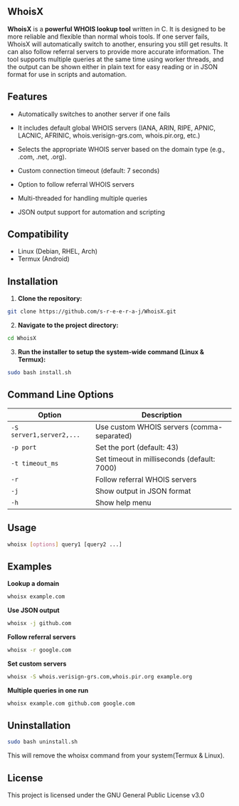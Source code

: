 ## WhoisX

**WhoisX** is a **powerful WHOIS lookup tool** written in C. It is designed to be more reliable and flexible than normal whois tools. If one server fails, WhoisX will automatically switch to another, ensuring you still get results. It can also follow referral servers to provide more accurate information. The tool supports multiple queries at the same time using worker threads, and the output can be shown either in plain text for easy reading or in JSON format for use in scripts and automation.

## Features

- Automatically switches to another server if one fails

- It includes default global WHOIS servers (IANA, ARIN, RIPE, APNIC, LACNIC, AFRINIC, whois.verisign-grs.com, whois.pir.org, etc.)

- Selects the appropriate WHOIS server based on the domain type (e.g., .com, .net, .org).

- Custom connection timeout (default: 7 seconds)

- Option to follow referral WHOIS servers

- Multi-threaded for handling multiple queries

- JSON output support for automation and scripting

## Compatibility
- Linux (Debian, RHEL, Arch)
- Termux (Android)

## Installation

1. **Clone the repository:**
```bash
git clone https://github.com/s-r-e-e-r-a-j/WhoisX.git
```
2. **Navigate to the project directory:**
```bash
cd WhoisX
```
3. **Run the installer to setup the system-wide command (Linux & Termux):**
```bash
sudo bash install.sh
```

## Command Line Options  

| Option                  | Description                                   |
|-------------------------|-----------------------------------------------|
| `-S server1,server2,...`| Use custom WHOIS servers (comma-separated)    |
| `-p port`               | Set the port (default: 43)                    |
| `-t timeout_ms`         | Set timeout in milliseconds (default: 7000)   |
| `-r`                    | Follow referral WHOIS servers                 |
| `-j`                    | Show output in JSON format                    |
| `-h`                    | Show help menu                                |


##  Usage  

```bash
whoisx [options] query1 [query2 ...]
```

## Examples  

**Lookup a domain**  
```bash
whoisx example.com
```

**Use JSON output**
```bash
whoisx -j github.com
```

**Follow referral servers**
```bash
whoisx -r google.com
```

**Set custom servers**
```bash
whoisx -S whois.verisign-grs.com,whois.pir.org example.org
```

**Multiple queries in one run**
```bash
whoisx example.com github.com google.com
```

## Uninstallation
```bash
sudo bash uninstall.sh
```
This will remove the whoisx command from your system(Termux & Linux).

## License
This project is licensed under the GNU General Public License v3.0
